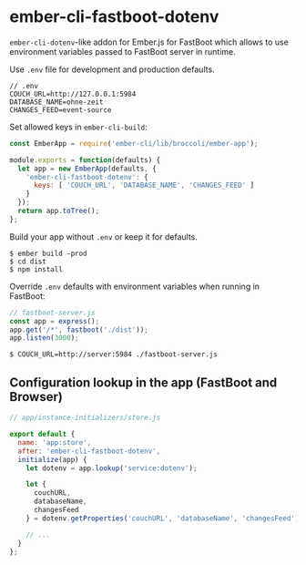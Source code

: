 # ember-cli-fastboot-dotenv

`ember-cli-dotenv`-like addon for Ember.js for FastBoot which allows to use environment variables passed to FastBoot server in runtime.

Use `.env` file for development and production defaults.

```
// .env
COUCH_URL=http://127.0.0.1:5984
DATABASE_NAME=ohne-zeit
CHANGES_FEED=event-source
```

Set allowed keys in `ember-cli-build`:

``` javascript
const EmberApp = require('ember-cli/lib/broccoli/ember-app');

module.exports = function(defaults) {
  let app = new EmberApp(defaults, {
    'ember-cli-fastboot-dotenv': {
      keys: [ 'COUCH_URL', 'DATABASE_NAME', 'CHANGES_FEED' ]
    }
  });
  return app.toTree();
};
```

Build your app without `.env` or keep it for defaults.

```
$ ember build -prod
$ cd dist
$ npm install
```

Override `.env` defaults with environment variables when running in FastBoot:

``` javascript
// fastboot-server.js
const app = express();
app.get('/*', fastboot('./dist'));
app.listen(3000);
```

```
$ COUCH_URL=http://server:5984 ./fastboot-server.js
```

## Configuration lookup in the app (FastBoot and Browser)

``` javascript
// app/instance-initializers/store.js

export default {
  name: 'app:store',
  after: 'ember-cli-fastboot-dotenv',
  initialize(app) {
    let dotenv = app.lookup('service:dotenv');

    let {
      couchURL,
      databaseName,
      changesFeed
    } = dotenv.getProperties('couchURL', 'databaseName', 'changesFeed');

    // ...
  }
};
```
